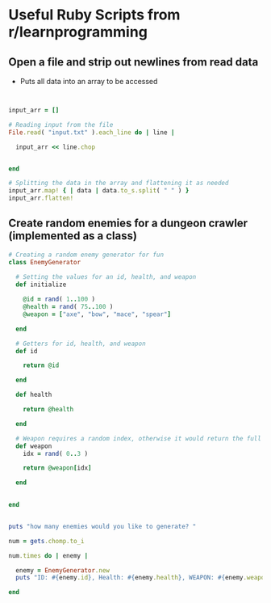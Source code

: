 # Useful Ruby Scripts from r/learnprogramming

## Open a file and strip out newlines from read data

* Puts all data into an array to be accessed

```ruby


input_arr = []

# Reading input from the file
File.read( "input.txt" ).each_line do | line |

  input_arr << line.chop


end

# Splitting the data in the array and flattening it as needed
input_arr.map! { | data | data.to_s.split( " " ) }
input_arr.flatten!


```

## Create random enemies for a dungeon crawler (implemented as a class)

```ruby
# Creating a random enemy generator for fun 
class EnemyGenerator
  
  # Setting the values for an id, health, and weapon
  def initialize

    @id = rand( 1..100 )
    @health = rand( 75..100 )
    @weapon = ["axe", "bow", "mace", "spear"]

  end

  # Getters for id, health, and weapon
  def id

    return @id

  end

  def health

    return @health

  end

  # Weapon requires a random index, otherwise it would return the full array every time
  def weapon
    idx = rand( 0..3 )

    return @weapon[idx]

  end

  
end


puts "how many enemies would you like to generate? "

num = gets.chomp.to_i

num.times do | enemy |

  enemy = EnemyGenerator.new
  puts "ID: #{enemy.id}, Health: #{enemy.health}, WEAPON: #{enemy.weapon} "

end
```
